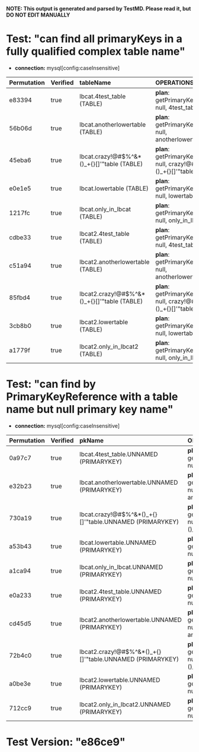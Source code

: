 **NOTE: This output is generated and parsed by TestMD. Please read it, but DO NOT EDIT MANUALLY**

# Test: "can find all primaryKeys in a fully qualified complex table name" #

- **connection:** mysql[config:caseInsensitive]

| Permutation | Verified | tableName                                    | OPERATIONS
| :---------- | :------- | :------------------------------------------- | :------
| e83394      | true     | lbcat.4test_table (TABLE)                    | **plan**: getPrimaryKeys(lbcat, null, 4test_table)
| 56b06d      | true     | lbcat.anotherlowertable (TABLE)              | **plan**: getPrimaryKeys(lbcat, null, anotherlowertable)
| 45eba6      | true     | lbcat.crazy!@#\$%^&*()_+{}[]'"table (TABLE)  | **plan**: getPrimaryKeys(lbcat, null, crazy!@#\$%^&*()_+{}[]'"table)
| e0e1e5      | true     | lbcat.lowertable (TABLE)                     | **plan**: getPrimaryKeys(lbcat, null, lowertable)
| 1217fc      | true     | lbcat.only_in_lbcat (TABLE)                  | **plan**: getPrimaryKeys(lbcat, null, only_in_lbcat)
| cdbe33      | true     | lbcat2.4test_table (TABLE)                   | **plan**: getPrimaryKeys(lbcat2, null, 4test_table)
| c51a94      | true     | lbcat2.anotherlowertable (TABLE)             | **plan**: getPrimaryKeys(lbcat2, null, anotherlowertable)
| 85fbd4      | true     | lbcat2.crazy!@#\$%^&*()_+{}[]'"table (TABLE) | **plan**: getPrimaryKeys(lbcat2, null, crazy!@#\$%^&*()_+{}[]'"table)
| 3cb8b0      | true     | lbcat2.lowertable (TABLE)                    | **plan**: getPrimaryKeys(lbcat2, null, lowertable)
| a1779f      | true     | lbcat2.only_in_lbcat2 (TABLE)                | **plan**: getPrimaryKeys(lbcat2, null, only_in_lbcat2)

# Test: "can find by PrimaryKeyReference with a table name but null primary key name" #

- **connection:** mysql[config:caseInsensitive]

| Permutation | Verified | pkName                                                    | OPERATIONS
| :---------- | :------- | :-------------------------------------------------------- | :------
| 0a97c7      | true     | lbcat.4test_table.UNNAMED (PRIMARYKEY)                    | **plan**: getPrimaryKeys(lbcat, null, 4test_table)
| e32b23      | true     | lbcat.anotherlowertable.UNNAMED (PRIMARYKEY)              | **plan**: getPrimaryKeys(lbcat, null, anotherlowertable)
| 730a19      | true     | lbcat.crazy!@#\$%^&*()_+{}[]'"table.UNNAMED (PRIMARYKEY)  | **plan**: getPrimaryKeys(lbcat, null, crazy!@#\$%^&*()_+{}[]'"table)
| a53b43      | true     | lbcat.lowertable.UNNAMED (PRIMARYKEY)                     | **plan**: getPrimaryKeys(lbcat, null, lowertable)
| a1ca94      | true     | lbcat.only_in_lbcat.UNNAMED (PRIMARYKEY)                  | **plan**: getPrimaryKeys(lbcat, null, only_in_lbcat)
| e0a233      | true     | lbcat2.4test_table.UNNAMED (PRIMARYKEY)                   | **plan**: getPrimaryKeys(lbcat2, null, 4test_table)
| cd45d5      | true     | lbcat2.anotherlowertable.UNNAMED (PRIMARYKEY)             | **plan**: getPrimaryKeys(lbcat2, null, anotherlowertable)
| 72b4c0      | true     | lbcat2.crazy!@#\$%^&*()_+{}[]'"table.UNNAMED (PRIMARYKEY) | **plan**: getPrimaryKeys(lbcat2, null, crazy!@#\$%^&*()_+{}[]'"table)
| a0be3e      | true     | lbcat2.lowertable.UNNAMED (PRIMARYKEY)                    | **plan**: getPrimaryKeys(lbcat2, null, lowertable)
| 712cc9      | true     | lbcat2.only_in_lbcat2.UNNAMED (PRIMARYKEY)                | **plan**: getPrimaryKeys(lbcat2, null, only_in_lbcat2)

# Test Version: "e86ce9" #